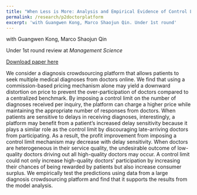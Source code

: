 ```yaml
---
title: "When Less is More: Analysis and Empirical Evidence of Control Limit Strategies in a Diagnosis Crowdsourcing Platform"
permalink: /research/p2doctorplatform
excerpt: 'with Guangwen Kong, Marco Shaojun Qin. Under 1st round'
---
```

with Guangwen Kong, Marco Shaojun Qin

Under 1st round review at _Management_ _Science_

[Download paper here](https://ssrn.com/abstract=4508590)

We consider a diagnosis crowdsourcing platform that allows patients to seek multiple medical diagnoses from doctors online. We find that using a commission-based pricing mechanism alone may yield a downward distortion on price to prevent the over-participation of doctors compared to a centralized benchmark. By imposing a control limit on the number of diagnoses received per inquiry, the platform can charge a higher price while maintaining the appropriate number of responses from doctors. When patients are sensitive to delays in receiving diagnoses, interestingly, a platform may benefit from a patient’s increased delay sensitivity because it plays a similar role as the control limit by discouraging late-arriving doctors from participating. As a result, the profit improvement from imposing a control limit mechanism may decrease with delay sensitivity. When doctors are heterogeneous in their service quality, the undesirable outcome of low-quality doctors driving out all high-quality doctors may occur. A control limit could not only increase high-quality doctors’ participation by increasing their chances of being rewarded by patients but also increase consumer surplus. We empirically test the predictions using data from a large diagnosis crowdsourcing platform and find that it supports the results from the model analysis.
